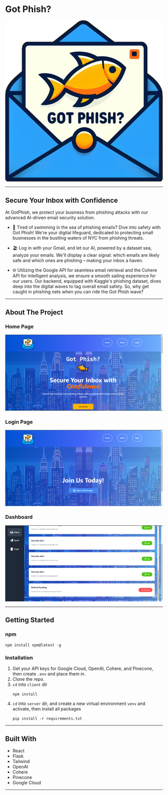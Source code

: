 # Got Phish?
![GotPhishLogo](./client/src/images/gotphish.png)

---

## Secure Your Inbox with Confidence
At GotPhish, we protect your business from phishing attacks with our advanced AI-driven email security solution.

- 🎣 Tired of swimming in the sea of phishing emails? Dive into safety with Got Phish! We're your digital lifeguard, dedicated to protecting small businesses in the bustling waters of NYC from phishing threats.

- 🏖️ Log in with your Gmail, and let our AI, powered by a dataset sea, analyze your emails. We'll display a clear signal: which emails are likely safe and which ones are phishing – making your inbox a haven.

- 🌐 Utilizing the Google API for seamless email retrieval and the Cohere API for intelligent analysis, we ensure a smooth sailing experience for our users. Our backend, equipped with Kaggle's phishing dataset, dives deep into the digital waves to tag overall email safety. So, why get caught in phishing nets when you can ride the Got Phish wave?

---

## About The Project

### Home Page
![home](./client/src/images/project1.PNG)

### Login Page
![login](./client/src/images/project2.PNG)

### Dashboard
![dashboard](./client/src/images/project3.PNG)

---

## Getting Started

### npm
```
npm install npm@latest -g
```

### Installation
1. Get your API keys for Google Cloud, OpenAI, Cohere, and Pinecone, then create `.env` and place them in.
2. Clone the repo.
3. `cd` into `client` dir
    ```
    npm install
    ```
4. `cd` into `server` dir, and create a new virtual environment `venv` and activate, then install all packages
    ```
    pip install -r requirements.txt
    ```

---

## Built With

- React
- Flask
- Tailwind
- OpenAI
- Cohere
- Pinecone
- Google Cloud

---

## 